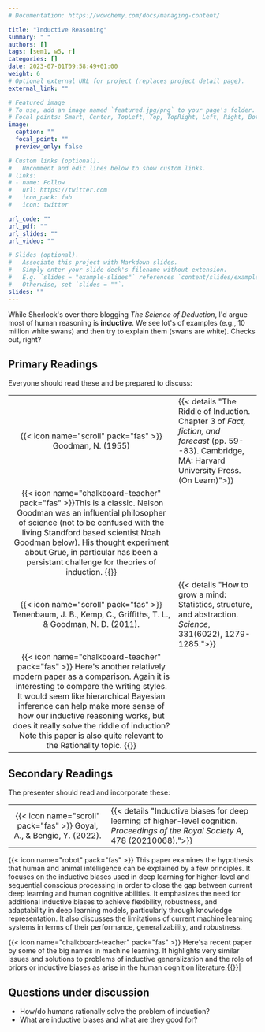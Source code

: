 ```yaml
---
# Documentation: https://wowchemy.com/docs/managing-content/

title: "Inductive Reasoning"
summary: " "
authors: []
tags: [sem1, w5, r]
categories: []
date: 2023-07-01T09:58:49+01:00
weight: 6
# Optional external URL for project (replaces project detail page).
external_link: ""

# Featured image
# To use, add an image named `featured.jpg/png` to your page's folder.
# Focal points: Smart, Center, TopLeft, Top, TopRight, Left, Right, BottomLeft, Bottom, BottomRight.
image:
  caption: ""
  focal_point: ""
  preview_only: false

# Custom links (optional).
#   Uncomment and edit lines below to show custom links.
# links:
# - name: Follow
#   url: https://twitter.com
#   icon_pack: fab
#   icon: twitter

url_code: ""
url_pdf: ""
url_slides: ""
url_video: ""

# Slides (optional).
#   Associate this project with Markdown slides.
#   Simply enter your slide deck's filename without extension.
#   E.g. `slides = "example-slides"` references `content/slides/example-slides.md`.
#   Otherwise, set `slides = ""`.
slides: ""
---
```


While Sherlock's over there blogging *The Science of Deduction*, I'd argue most of human reasoning is **inductive**. We see lot's of examples (e.g., 10 million white swans) and then try to explain them (swans are white). Checks out, right?

## Primary Readings

Everyone should read these and be prepared to discuss:

|  |  |
|:----:|:-----|
| {{< icon name="scroll" pack="fas" >}} Goodman, N. (1955) | {{< details "The Riddle of Induction. Chapter 3 of *Fact, fiction, and forecast* (pp. 59--83). Cambridge, MA: Harvard University Press. (On Learn)">}} 
{{< icon name="chalkboard-teacher" pack="fas" >}}This is a classic. Nelson Goodman  was an influential philosopher of science (not to be confused with the living Standford based scientist Noah Goodman below). His thought experiment about Grue, in particular has been a persistant challenge for theories of induction. {{</details>}} |
| {{< icon name="scroll" pack="fas" >}} Tenenbaum, J. B., Kemp, C., Griffiths, T. L., & Goodman, N. D. (2011). | {{< details "How to grow a mind: Statistics, structure, and abstraction. *Science*, 331(6022), 1279-1285.">}}
{{< icon name="chalkboard-teacher" pack="fas" >}} Here's another relatively modern paper as a comparison. Again it is interesting to compare the writing styles. It would seem like hierarchical Bayesian inference can help make more sense of how our inductive reasoning works, but does it really solve the riddle of induction? Note this paper is also quite relevant to the Rationality topic. {{</details>}} |
<!-- {{< icon name="robot" pack="fas" >}}  The article explores how the mind develops through the use of statistics, structure, and abstraction. It emphasizes the importance of understanding how the mind processes information and how it can be applied to various fields such as artificial intelligence and cognitive science. It focuses on the challenges of learning from sparse, noisy, and ambiguous data and highlights the ability of children to learn new words and concepts from just a few examples. It explains how Bayesian principles in the human mind are applied to specific cognitive capacities and modules. The article discusses the importance of abstract knowledge in learning, how learners acquire this knowledge, and different forms of abstract knowledge representation used in Bayesian cognitive models. It also discusses the concept of hierarchical Bayesian models and their role in learning abstract knowledge. The article concludes by highlighting the potential of Bayesian approaches in understanding cognition and its origins. -->
## Secondary Readings

The presenter should read and incorporate these:

|  |  |
|:----:|:-----|
| {{< icon name="scroll" pack="fas" >}} Goyal, A., & Bengio, Y. (2022). | {{< details "Inductive biases for deep learning of higher-level cognition. *Proceedings of the Royal Society A*, 478 (20210068).">}}
{{< icon name="robot" pack="fas" >}}  This paper examines the hypothesis that human and animal intelligence can be explained by a few principles. It focuses on the inductive biases used in deep learning for higher-level and sequential conscious processing in order to close the gap between current deep learning and human cognitive abilities. It emphasizes the need for additional inductive biases to achieve flexibility, robustness, and adaptability in deep learning models, particularly through knowledge representation. It also discusses the limitations of current machine learning systems in terms of their performance, generalizability, and robustness.

{{< icon name="chalkboard-teacher" pack="fas" >}} Here'sa  recent paper by some of the big names in machine learning. It highlights very similar issues and solutions to problems of inductive generalization and the role of priors or inductive biases as arise in the human cognition literature.{{</details>}}|

## Questions under discussion

- How/do humans rationally solve the problem of induction?
- What are inductive biases and what are they good for?

